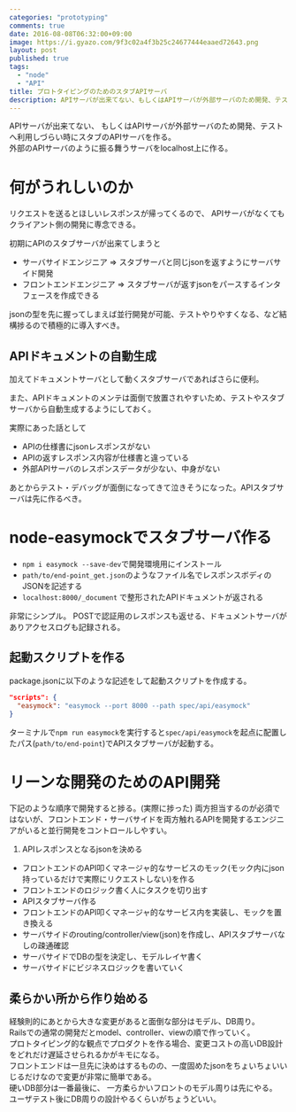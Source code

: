 ```yaml
---
categories: "prototyping"
comments: true
date: 2016-08-08T06:32:00+09:00
image: https://i.gyazo.com/9f3c02a4f3b25c24677444eaaed72643.png
layout: post
published: true
tags:
  - "node"
  - "API"
title: プロトタイピングのためのスタブAPIサーバ
description: APIサーバが出来てない、もしくはAPIサーバが外部サーバのため開発、テストへ利用しづらい時にスタブのAPIサーバを作る。
---
```


APIサーバが出来てない、 もしくはAPIサーバが外部サーバのため開発、テストへ利用しづらい時にスタブのAPIサーバを作る。  
外部のAPIサーバのように振る舞うサーバをlocalhost上に作る。  

# 何がうれしいのか

リクエストを送るとほしいレスポンスが帰ってくるので、 APIサーバがなくてもクライアント側の開発に専念できる。

初期にAPIのスタブサーバが出来てしまうと

* サーバサイドエンジニア   => スタブサーバと同じjsonを返すようにサーバサイド開発
* フロントエンドエンジニア => スタブサーバが返すjsonをパースするインタフェースを作成できる

jsonの型を先に握ってしまえば並行開発が可能、テストやりやすくなる、など結構捗るので積極的に導入すべき。

## APIドキュメントの自動生成

加えてドキュメントサーバとして動くスタブサーバであればさらに便利。

また、APIドキュメントのメンテは面倒で放置されやすいため、テストやスタブサーバから自動生成するようにしておく。

実際にあった話として

* APIの仕様書にjsonレスポンスがない
* APIの返すレスポンス内容が仕様書と違っている
* 外部APIサーバのレスポンスデータが少ない、中身がない

あとからテスト・デバッグが面倒になってきて泣きそうになった。APIスタブサーバは先に作るべき。

# node-easymockでスタブサーバ作る

* `npm i easymock --save-dev`で開発環境用にインストール
* `path/to/end-point_get.json`のようなファイル名でレスポンスボディのJSONを記述する
* `localhost:8000/_document` で整形されたAPIドキュメントが返される

非常にシンプル。
POSTで認証用のレスポンスも返せる、ドキュメントサーバがありアクセスログも記録される。

## 起動スクリプトを作る

package.jsonに以下のような記述をして起動スクリプトを作成する。

```json
"scripts": {
  "easymock": "easymock --port 8000 --path spec/api/easymock"
}
```

ターミナルで`npm run easymock`を実行すると`spec/api/easymock`を起点に配置したパス(`path/to/end-point`)でAPIスタブサーバが起動する。

# リーンな開発のためのAPI開発

下記のような順序で開発すると捗る。(実際に捗った)
両方担当するのが必須ではないが、フロントエンド・サーバサイドを両方触れるAPIを開発するエンジニアがいると並行開発をコントロールしやすい。

  1. APIレスポンスとなるjsonを決める
  * フロントエンドのAPI叩くマネージャ的なサービスのモック(モック内にjson持っているだけで実際にリクエストしない)を作る
  * フロントエンドのロジック書く人にタスクを切り出す
  * APIスタブサーバ作る
  * フロントエンドのAPI叩くマネージャ的なサービス内を実装し、モックを置き換える
  * サーバサイドのrouting/controller/view(json)を作成し、APIスタブサーバなしの疎通確認
  * サーバサイドでDBの型を決定し、モデルレイヤ書く
  * サーバサイドにビジネスロジックを書いていく

## 柔らかい所から作り始める

経験則的にあとから大きな変更があると面倒な部分はモデル、DB周り。  
Railsでの通常の開発だとmodel、controller、viewの順で作っていく。  
プロトタイピング的な観点でプロダクトを作る場合、変更コストの高いDB設計をどれだけ遅延させられるかがキモになる。  
フロントエンドは一旦先に決めはするものの、一度固めたjsonをちょいちょいいじるだけなので変更が非常に簡単である。  
硬いDB部分は一番最後に、 一方柔らかいフロントのモデル周りは先にやる。  
ユーザテスト後にDB周りの設計やるくらいがちょうどいい。  
